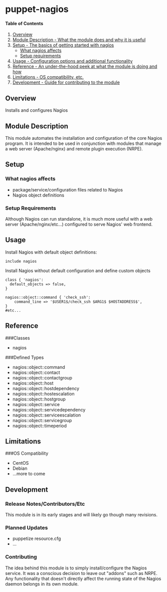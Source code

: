 # puppet-nagios

#### Table of Contents

1. [Overview](#overview)
2. [Module Description - What the module does and why it is useful](#module-description)
3. [Setup - The basics of getting started with nagios](#setup)
    * [What nagios affects](#what-nagios-affects)
    * [Setup requirements](#setup-requirements)
4. [Usage - Configuration options and additional functionality](#usage)
5. [Reference - An under-the-hood peek at what the module is doing and how](#reference)
5. [Limitations - OS compatibility, etc.](#limitations)
6. [Development - Guide for contributing to the module](#development)

## Overview

Installs and configures Nagios

## Module Description

This module automates the installation and configuration of the
core Nagios program. It is intended to be used in conjunction with modules
that manage a web server (Apache/nginx) and remote plugin execution (NRPE).

## Setup

### What nagios affects

* package/service/configuration files related to Nagios
* Nagios object definitions

### Setup Requirements

Although Nagios can run standalone, it is much more useful with a
web server (Apache/nginx/etc...) configured to serve Nagios' web frontend.

## Usage

Install Nagios with default object definitions:
```puppet
include nagios
```

Install Nagios without default configuration and define custom objects
```puppet
class { 'nagios':
  default_objects => false,
}

nagios::object::command { 'check_ssh':
    command_line => '$USER1$/check_ssh $ARG1$ $HOSTADDRESS$',
}
#etc...
```
## Reference

###Classes
* nagios

###Defined Types
* nagios::object::command
* nagios::object::contact
* nagios::object::contactgroup
* nagios::object::host
* nagios::object::hostdependency
* nagios::object::hostescalation
* nagios::object::hostgroup
* nagios::object::service
* nagios::object::servicedependency
* nagios::object::serviceescalation
* nagios::object::servicegroup
* nagios::object::timeperiod

## Limitations

###OS Compatibility
* CentOS
* Debian
* ...more to come

## Development

### Release Notes/Contributors/Etc

This module is in its early stages and will likely go though many revisions.

### Planned Updates
* puppetize resource.cfg
* ...

### Contributing
The idea behind this module is to simply install/configure the Nagios service. It was
a conscious decision to leave out "addons" such as NRPE. Any functionality
that doesn't directly affect the running state of the Nagios daemon belongs
in its own module.
